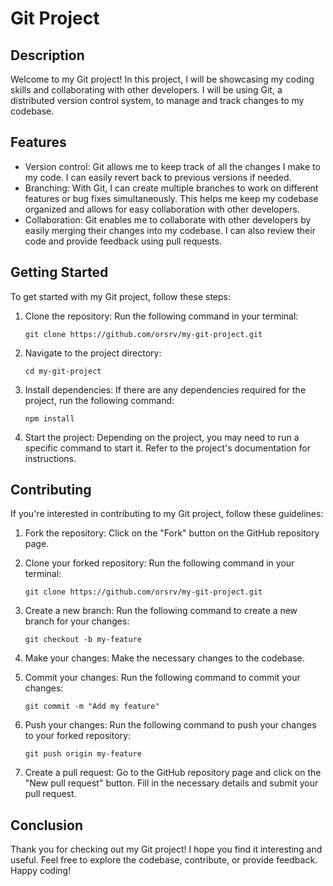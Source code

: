 # Git Project

## Description
Welcome to my Git project! In this project, I will be showcasing my coding skills and collaborating with other developers. I will be using Git, a distributed version control system, to manage and track changes to my codebase.

## Features
- Version control: Git allows me to keep track of all the changes I make to my code. I can easily revert back to previous versions if needed.
- Branching: With Git, I can create multiple branches to work on different features or bug fixes simultaneously. This helps me keep my codebase organized and allows for easy collaboration with other developers.
- Collaboration: Git enables me to collaborate with other developers by easily merging their changes into my codebase. I can also review their code and provide feedback using pull requests.

## Getting Started
To get started with my Git project, follow these steps:

1. Clone the repository: Run the following command in your terminal:
    ```
    git clone https://github.com/orsrv/my-git-project.git
    ```

2. Navigate to the project directory:
    ```
    cd my-git-project
    ```

3. Install dependencies: If there are any dependencies required for the project, run the following command:
    ```
    npm install
    ```

4. Start the project: Depending on the project, you may need to run a specific command to start it. Refer to the project's documentation for instructions.

## Contributing
If you're interested in contributing to my Git project, follow these guidelines:

1. Fork the repository: Click on the "Fork" button on the GitHub repository page.

2. Clone your forked repository: Run the following command in your terminal:
    ```
    git clone https://github.com/orsrv/my-git-project.git
    ```

3. Create a new branch: Run the following command to create a new branch for your changes:
    ```
    git checkout -b my-feature
    ```

4. Make your changes: Make the necessary changes to the codebase.

5. Commit your changes: Run the following command to commit your changes:
    ```
    git commit -m "Add my feature"
    ```

6. Push your changes: Run the following command to push your changes to your forked repository:
    ```
    git push origin my-feature
    ```

7. Create a pull request: Go to the GitHub repository page and click on the "New pull request" button. Fill in the necessary details and submit your pull request.

## Conclusion
Thank you for checking out my Git project! I hope you find it interesting and useful. Feel free to explore the codebase, contribute, or provide feedback. Happy coding!


